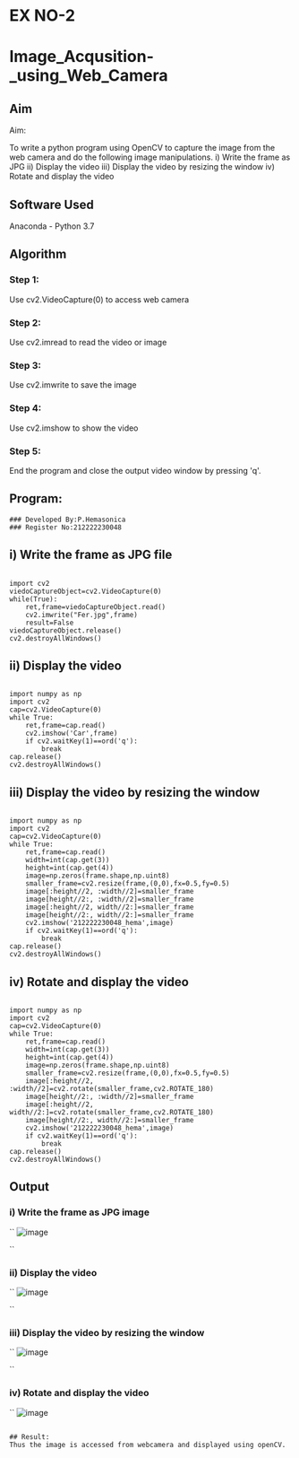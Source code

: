 # EX NO-2
# Image_Acqusition-_using_Web_Camera
## Aim
 
Aim:
 
To write a python program using OpenCV to capture the image from the web camera and do the following image manipulations.
i) Write the frame as JPG 
ii) Display the video 
iii) Display the video by resizing the window
iv) Rotate and display the video

## Software Used
Anaconda - Python 3.7
## Algorithm
### Step 1:
Use cv2.VideoCapture(0) to access web camera

### Step 2:
Use cv2.imread to read the video or image

### Step 3:
Use cv2.imwrite to save the image

### Step 4:
Use cv2.imshow to show the video

### Step 5:
End the program and close the output video window by pressing 'q'.

## Program:
```
### Developed By:P.Hemasonica
### Register No:212222230048
```
## i) Write the frame as JPG file
```

import cv2
viedoCaptureObject=cv2.VideoCapture(0)
while(True):
    ret,frame=viedoCaptureObject.read()
    cv2.imwrite("Fer.jpg",frame)
    result=False
viedoCaptureObject.release()
cv2.destroyAllWindows()

```

## ii) Display the video
```

import numpy as np
import cv2
cap=cv2.VideoCapture(0)
while True:
    ret,frame=cap.read()
    cv2.imshow('Car',frame)
    if cv2.waitKey(1)==ord('q'):
        break
cap.release()
cv2.destroyAllWindows()

```



## iii) Display the video by resizing the window
```

import numpy as np
import cv2
cap=cv2.VideoCapture(0)
while True:
    ret,frame=cap.read()
    width=int(cap.get(3))
    height=int(cap.get(4))
    image=np.zeros(frame.shape,np.uint8)
    smaller_frame=cv2.resize(frame,(0,0),fx=0.5,fy=0.5)
    image[:height//2, :width//2]=smaller_frame
    image[height//2:, :width//2]=smaller_frame
    image[:height//2, width//2:]=smaller_frame
    image[height//2:, width//2:]=smaller_frame
    cv2.imshow('212222230048_hema',image)
    if cv2.waitKey(1)==ord('q'):
        break
cap.release()
cv2.destroyAllWindows()

```




## iv) Rotate and display the video
```

import numpy as np
import cv2
cap=cv2.VideoCapture(0)
while True:
    ret,frame=cap.read()
    width=int(cap.get(3))
    height=int(cap.get(4))
    image=np.zeros(frame.shape,np.uint8)
    smaller_frame=cv2.resize(frame,(0,0),fx=0.5,fy=0.5)
    image[:height//2, :width//2]=cv2.rotate(smaller_frame,cv2.ROTATE_180)
    image[height//2:, :width//2]=smaller_frame
    image[:height//2, width//2:]=cv2.rotate(smaller_frame,cv2.ROTATE_180)
    image[height//2:, width//2:]=smaller_frame
    cv2.imshow('212222230048_hema',image)
    if cv2.waitKey(1)==ord('q'):
        break
cap.release()
cv2.destroyAllWindows()

```

## Output

### i) Write the frame as JPG image
``
![image](https://github.com/Hemasonica774/Image_Acqusition-_using_Web_Camera/assets/118361409/fda734a9-15f8-495d-83b9-fe33f77830c8)

``

### ii) Display the video
``
![image](https://github.com/Hemasonica774/Image_Acqusition-_using_Web_Camera/assets/118361409/9b69cdfa-bcfb-47b9-90a7-999eeed92611)

``

### iii) Display the video by resizing the window
``
![image](https://github.com/Hemasonica774/Image_Acqusition-_using_Web_Camera/assets/118361409/659e9135-1380-4528-8a34-015ef481171b)

``
### iv) Rotate and display the video
``
![image](https://github.com/Hemasonica774/Image_Acqusition-_using_Web_Camera/assets/118361409/117d9e88-73dc-4389-855b-1bbb9fc627ef)

```

## Result:
Thus the image is accessed from webcamera and displayed using openCV.
